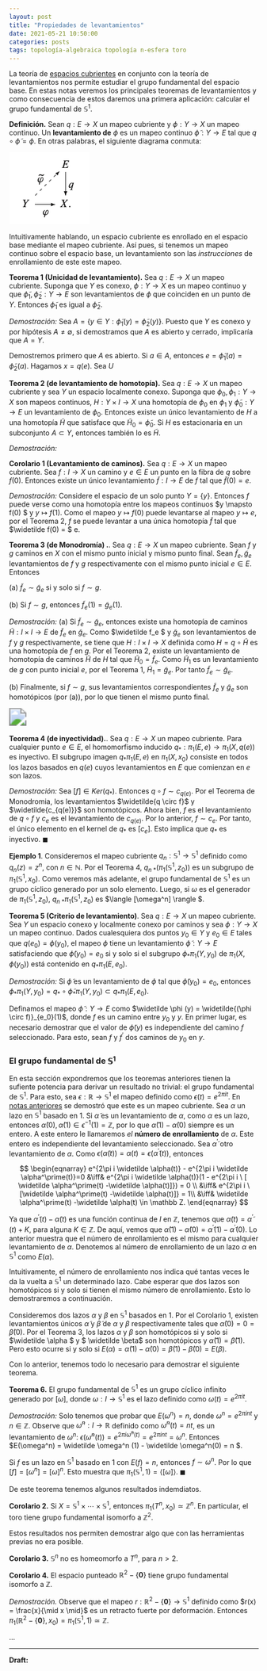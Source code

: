 ```yaml
---
layout: post
title: "Propiedades de levantamientos"
date: 2021-05-21 10:50:00
categories: posts
tags: topología-algebraica topología n-esfera toro
---
```


La teoría de [espacios cubrientes]() en conjunto con la teoría de levantamientos nos permite estudiar el grupo fundamental del espacio base. En estas notas veremos los principales teoremas de levantamientos y como consecuencia de estos daremos una primera aplicación: calcular el grupo fundamental de $\mathbb S^1$. 

**Definición.** Sean $q: E \rightarrow X$ un mapeo cubriente y $\phi: Y \rightarrow X$ un mapeo continuo. Un **levantamiento de** $\phi$ es un mapeo continuo $\widetilde \phi: Y \rightarrow E$ tal que $q \circ \widetilde \phi = \phi$. En otras palabras, el siguiente diagrama conmuta:

![](/assets/images/levantamiento.png)

Intuitivamente hablando, un espacio cubriente es enrollado en el espacio base mediante el mapeo cubriente. Así pues, si tenemos un mapeo continuo sobre el espacio base, un levantamiento son las *instrucciones* de enrollamiento de este este mapeo.

**Teorema 1 (Unicidad de levantamiento).** Sea $q: E \rightarrow X$ un mapeo cubriente. Suponga que $Y$ es conexo, $\phi: Y \rightarrow X$ es un mapeo continuo y que $\widetilde\phi_1, \widetilde\phi_2: Y \rightarrow E$ son levantamientos de $\phi$ que coinciden en un punto de $Y$. Entonces $\widetilde \phi_1$ es igual a $\widetilde \phi_2$.

*Demostración:* Sea $A = \{y\in Y: \widetilde \phi_1 (y) = \widetilde \phi_2(y) \}$. Puesto que $Y$ es conexo y por hipótesis $A\neq \emptyset$, si demostramos que $A$ es abierto y cerrado, implicaría que $A = Y$.  

Demostremos primero que $A$ es abierto. Si $a \in A$, entonces $e = \widetilde \phi_1(a) = \widetilde \phi_2 (a)$. Hagamos $x = q(e)$. Sea $U$ 



**Teorema 2 (de levantamiento de homotopía).** Sea $q: E \rightarrow X$ un mapeo cubriente y sea $Y$ un espacio localmente conexo. Suponga que $\phi_0, \phi_1 : Y \rightarrow X$ son mapeos continuos, $H: Y \times I \rightarrow X$ una homotopía de $\phi_0$ en $\phi_1$ y $\widetilde \phi_0: Y \rightarrow E$ un levantamiento de $\phi_0$. Entonces existe un único levantamiento de $H$ a una homotopía $\widetilde H$ que satisface que $\widetilde H_0 = \widetilde \phi_0$. Si $H$ es estacionaria en un subconjunto $A\subset Y$, entonces también lo es $\widetilde H.$

*Demostración:*



**Corolario 1 (Levantamiento de caminos).** Sea $q: E \rightarrow X$ un mapeo cubriente. Sea $f: I \rightarrow X$ un camino y $e \in E$ un punto en la fibra de $q$ sobre $f(0)$. Entonces existe un único levantamiento $\widetilde f : I \rightarrow E$ de $f$ tal que $\widetilde f(0) = e$.

*Demostración:*  Considere el espacio de un solo punto $Y=\{y\}$. Entonces $f$ puede verse como una homotopía entre los mapeos continuos $y \mapsto f(0) $ y $y \mapsto f(1)$. Como el mapeo $y \mapsto f(0)$ puede levantarse al mapeo $y \mapsto e$, por el Teorema 2,  $f$ se puede levantar a una única homotopía $\widetilde f$ tal que $\widetilde f(0) = $ e.



**Teorema 3 (de Monodromía) .**. Sea $q: E \rightarrow X$ un mapeo cubriente. Sean $f$ y $g$ caminos en $X$ con el mismo punto inicial y mismo punto final. Sean $\widetilde f_e, \widetilde g_e$ levantamientos de $f$ y $g$ respectivamente con el mismo punto inicial $e \in E$. Entonces

(a) $\widetilde f_e \sim \widetilde g_e$ si y solo si $f \sim g$.

(b) Si $f \sim g$, entonces $\widetilde f_e(1) = \widetilde g_e (1)$.

*Demostración:* (a) Si $\widetilde f_e \sim \widetilde g_e$, entonces existe una homotopía de caminos $\widetilde H: I \times I \rightarrow E$ de $\widetilde f_e$ en $\widetilde g_e$.  Como $\widetilde f_e $ y $\widetilde g_e$ son levantamientos de $f$ y $g$ respectivamente, se tiene que $H: I \times I \rightarrow X$ definida como $H = q \circ \widetilde H$ es una homotopía de $f$ en $g$. Por el Teorema 2, existe un levantamiento de homotopía de caminos $\widetilde H$ de $H$ tal que $\widetilde H_0 = \widetilde f_e$. Como $\widetilde H_1$ es un levantamiento de $g$ con punto inicial $e$,  por el Teorema $1$,  $\widetilde H_1 = \widetilde g_e$. Por tanto $\widetilde f_e \sim \widetilde g_e$. 

(b) Finalmente, si $f \sim g$, sus levantamientos correspondientes $\widetilde f_e$ y $\widetilde g_e$ son homotópicos (por (a)), por lo que tienen el mismo punto final.



<img src="https://upload.wikimedia.org/wikipedia/commons/b/b9/Monodromy_action.svg" style="zoom:220%;" />



**Teorema 4 (de inyectividad).**. Sea $q: E \rightarrow X$ un mapeo cubriente. Para cualquier punto $e \in E$, el homomorfismo inducido $q_\ast: \pi_1(E, e) \rightarrow \pi_1(X, q(e))$ es inyectivo. El subgrupo imagen $q_\ast \pi_1(E, e)$ en $\pi_1(X, x_0)$ consiste en todos los lazos basados en $q(e)$ cuyos levantamientos en $E$ que comienzan en $e$ son lazos.

*Demostración:* Sea $[f] \in Ker(q_\ast)$. Entonces $q \circ f \sim c_{q(e)}$. Por el Teorema de Monodromia, los levantamientos $\widetilde{q \circ f}$ y $\widetilde{c_{q(e)}}$ son homotópicos. Ahora bien, $f$ es el levantamiento de $q \circ f$ y $c_e$ es el levantamiento de $c_{q(e)}$. Por lo anterior, $f \sim c_e$. Por tanto, el único elemento en el kernel de $q_\ast$ es $[c_e]$.  Esto implica que $q_\ast$ es inyectivo. $\blacksquare$

**Ejemplo 1**. Consideremos el mapeo cubriente $q_n: \mathbb S^1 \to \mathbb S^1$ definido como $q_n(z) = z^n$, con $n \in \mathbb N$. Por el Teorema 4, $q_{n \ \ast}(\pi_1(\mathbb S^1, z_0))$ es un subgrupo de $\pi_1(\mathbb S^1, x_0)$. Como veremos más adelante, el grupo fundamental de $\mathbb S^1$ es un grupo cíclico generado por un solo elemento. Luego, si $\omega$ es el generador de $\pi_1(\mathbb S^1, z_0)$,  $q_{n \ \ast} \pi_1(\mathbb S^1, z_0)$ es $\langle [\omega^n] \rangle $. 

**Teorema 5 (Criterio de levantamiento)**. Sea $q: E \rightarrow X$ un mapeo cubriente. Sea $Y$ un espacio conexo y localmente conexo por caminos y sea $\phi: Y \rightarrow X$ un mapeo continuo. Dados cualesquiera dos puntos $y_0\in Y$ y $e_0 \in E$ tales que $q(e_0) = \phi(y_0)$, el mapeo $\phi$ tiene un levantamiento $\widetilde{\phi}: Y \rightarrow E$ satisfaciendo que $\widetilde{\phi}(y_0) = e_0$ si y solo si el subgrupo $\phi_\ast \pi_1(Y, y_0)$ de $\pi_1(X, \phi(y_0))$ está contenido en $q_\ast \pi_1(E, e_0)$.

*Demostración:* Si $\widetilde \phi$ es un levantamiento de $\phi$ tal que $\widetilde \phi(y_0) = e_0$, entonces $\phi_\ast \pi_1(Y, y_0) = q_\ast \circ \widetilde \phi_\ast \pi_1(Y, y_0) \subset q_\ast \pi_1(E, e_0)$.

Definamos el mapeo $\widetilde \phi: Y \rightarrow E$  como $\widetilde \phi (y) = \widetilde{(\phi \circ f)}_{e_0}(1)$, donde $f$ es un camino entre $y_0$ y $y$. En primer lugar, es necesario demostrar que el valor de $\widetilde \phi(y)$ es independiente del camino $f$ seleccionado. Para esto, sean $f$ y $f^\prime$ dos caminos de $y_0$ en $y$. 



### El grupo fundamental de $\mathbb S^1$

En esta sección expondremos que los teoremas anteriores tienen la sufiente potencia para derivar un resultado no trivial: el grupo fundamental de $\mathbb S^1$. Para esto, sea $\epsilon: \mathbb R \to \mathbb S^1$ el mapeo definido como $\epsilon(t) = e^{2\pi i t}$. En [notas anteriores](https://www.luisgrivas.com/blog/posts/2021/03/04/espacios-cubrientes.html) se demostró que este es un mapeo cubriente. Sea $\alpha$ un lazo en $\mathbb S^1$ basado en $1$. Si $\widetilde \alpha$ es un levantamiento de $\alpha$, como $\alpha$ es un lazo, entonces $\widetilde \alpha(0), \widetilde \alpha(1) \in \epsilon^{-1}(1) = \mathbb Z$, por lo que $\widetilde \alpha(1) - \widetilde \alpha(0)$ siempre es un entero. A este entero le llamaremos *el* **número de enrollamiento** de $\alpha$. Este entero es independiente del levantamiento seleccionado. Sea $\widetilde \alpha^\prime$ otro levantamiento de $\alpha$. Como $\epsilon(\widetilde \alpha (t)) = \alpha(t) = \epsilon(\widetilde \alpha^\prime(t))$, entonces 


$$
\begin{eqnarray}
e^{2\pi i \widetilde \alpha(t)} - e^{2\pi i \widetilde \alpha^\prime(t)}=0 &\iff& e^{2\pi i \widetilde \alpha(t)}(1  - e^{2\pi i \ [ \widetilde \alpha^\prime(t) -\widetilde \alpha(t)]}) = 0 \\
&\iff& e^{2\pi i  \ [\widetilde \alpha^\prime(t) -\widetilde \alpha(t)]} = 1\\ &\iff& \widetilde \alpha^\prime(t) -\widetilde \alpha(t) \in \mathbb Z.
\end{eqnarray}
$$


Ya que $\widetilde \alpha^\prime(t) -\widetilde \alpha(t)$ es una función continua de $I$ en $\mathbb Z$, tenemos que $\widetilde \alpha(t) = \widetilde \alpha^\prime(t) + K$, para alguna $K\in \mathbb Z$. De aquí, vemos que $\widetilde \alpha(1) - \widetilde \alpha (0) = \widetilde \alpha^\prime(1) - \widetilde \alpha^\prime (0)$. Lo anterior muestra que el número de enrollamiento es el mismo para cualquier levantamiento de $\alpha$. Denotemos al número de enrollamiento de un lazo $\alpha$ en $\mathbb S^1$ como $E(\alpha)$.

Intuitivamente, el número de enrollamiento nos indica qué tantas veces le da la vuelta a $\mathbb S^1$ un determinado lazo. Cabe esperar que dos lazos son homotópicos si y solo si tienen el mismo número de enrollamiento. Esto lo demostraremos a continuación.

 Consideremos dos lazos $\alpha$ y $\beta$ en $\mathbb S^1$ basados en $1$. Por el Corolario 1, existen levantamientos únicos $\widetilde \alpha$ y $\widetilde \beta$ de $\alpha$ y $\beta$ respectivamente tales que $\widetilde \alpha(0) = 0 = \widetilde \beta(0).$ Por el Teorema 3, los lazos $\alpha$ y $\beta$ son homotópicos si y solo si  $\widetilde \alpha $ y $ \widetilde \beta$  son homotópicos y $\widetilde \alpha (1) = \widetilde \beta (1)$. Pero esto ocurre si y solo si $E(\alpha) = \widetilde \alpha(1) - \widetilde \alpha(0) = \widetilde \beta (1) - \widetilde \beta(0) = E(\beta)$. 

Con lo anterior, tenemos todo lo necesario para demostrar el siguiente teorema. 

**Teorema 6.** El grupo fundamental de $\mathbb S^1$ es un grupo cíclico infinito generado por $[\omega]$, donde $\omega: I \to \mathbb S^1$ es el lazo definido como $\omega(t) = e^{2\pi i t}.$ 

*Demostración:* Solo tenemos que probar que $E(\omega^n) = n,$ donde $\omega^n = e^{2 \pi i n t}$ y $n \in \mathbb Z$. Observe que $\widetilde \omega^n: I \to \mathbb R$ definido como $\widetilde \omega^n(t) = nt$, es un levantamiento de $\omega^n$: $\epsilon(\widetilde \omega^n(t)) = e^{2 \pi i \widetilde \omega^n(t)} = e^{2\pi i nt} = \omega^n$. Entonces $E(\omega^n) = \widetilde \omega^n (1) - \widetilde \omega^n(0) = n $. 

Si $f$ es un lazo en $\mathbb S^1$ basado en $1$ con $E(f) = n$, entonces $f \sim \omega^n$. Por lo que $[f] = [\omega^n] = [\omega]^n$. Esto muestra que $\pi_1(\mathbb S^1, 1) = \langle [\omega] \rangle$. $\blacksquare$

De este teorema tenemos algunos resultados indemdiatos. 

**Corolario 2.** Si $X = \mathbb S^1 \times \cdots \times \mathbb S^1$, entonces $\pi_1(T^n, x_0) \simeq \mathbb Z^n$. En particular, el toro tiene grupo fundamental isomorfo a $\mathbb Z^2$.

Estos resultados nos permiten demostrar algo que con las herramientas previas no era posible.

**Corolario 3.** $\mathbb S^n$ no es homeomorfo a $T^n$, para $n > 2$.

**Corolario 4.** El espacio punteado $\mathbb R^2 - \{\pmb{0} \}$ tiene grupo fundamental isomorfo a $\mathbb Z$.

*Demostración.* Observe que el mapeo $r: \mathbb R^2 - \{\pmb 0\} \to \mathbb S^1$ definido como $r(x) = \frac{x}{\mid x \mid}$ es un retracto fuerte por deformación. Entonces $\pi_1(\mathbb R^2 - \{\pmb 0\}, x_0) = \pi_1(\mathbb S^1, 1) \simeq \mathbb Z$.

...



---

**Draft:**

